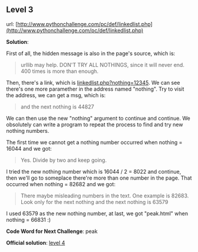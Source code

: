 ## Level 3

url: [http://www.pythonchallenge.com/pc/def/linkedlist.php](http://www.pythonchallenge.com/pc/def/linkedlist.php)

**Solution**:

First of all, the hidden message is also in the page's source, which is:

> urllib may help. DON'T TRY ALL NOTHINGS, since it will never 
end. 400 times is more than enough.

Then, there's a link, which is [linkedlist.php?nothing=12345](linkedlist.php?nothing=12345). We can see there's one more paramether in the address named "nothing". Try to visit the address, we can get a msg, which is:

> and the next nothing is 44827

We can then use the new "nothing" argument to continue and continue. We obsolutely can write a program to repeat the process to find and try new nothing numbers.

The first time we cannot get a nothing number occurred when nothing = 16044 and we got:

> Yes. Divide by two and keep going.

I tried the new nothing number which is 16044 / 2 = 8022 and continue, then we'll go to someplace there're more than one number in the page. That occurred when nothing = 82682 and we got:

> There maybe misleading numbers in the text. One example is 82683. Look only for the next nothing and the next nothing is 63579

I used 63579 as the new nothing number, at last, we got "peak.html" when nothing = 66831 :)

**Code Word for Next Challenge**: peak

**Official solution**: [level 4](http://www.pythonchallenge.com/pcc/def/peak.html)